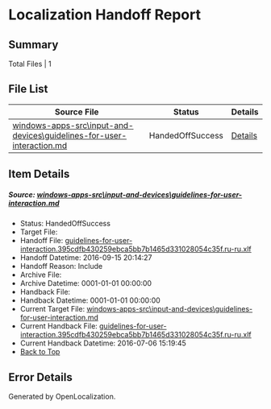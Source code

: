 # <a name='report-top'></a> Localization Handoff Report

## Summary
 Total Files | 1

## File List
 Source File | Status | Details 
 ----------- | ------ | ------- 
 [windows-apps-src\input-and-devices\guidelines-for-user-interaction.md](https://github.com/Microsoft/windows-apps/blob/2db7aaccfd56b1bdfda099b197a695bad8a9cba1/windows-apps-src/input-and-devices/guidelines-for-user-interaction.md) | HandedOffSuccess | [Details](#28dfadf6010aed3fb2ed0d03b73f92631c17fcf44033)

## Item Details
##### <a name='28dfadf6010aed3fb2ed0d03b73f92631c17fcf44033'></a> Source: [windows-apps-src\input-and-devices\guidelines-for-user-interaction.md](https://github.com/Microsoft/windows-apps/blob/2db7aaccfd56b1bdfda099b197a695bad8a9cba1/windows-apps-src/input-and-devices/guidelines-for-user-interaction.md)
* Status: HandedOffSuccess
* Target File: 
* Handoff File: [guidelines-for-user-interaction.395cdfb430259ebca5bb7b1465d331028054c35f.ru-ru.xlf](https://github.com/Microsoft/WDG.handoff/blob/888bd7f61495e49044d6184e3e660c3646278432/ol-handoff/Microsoft/windows-apps.ru-ru/master/guidelines-for-user-interaction.395cdfb430259ebca5bb7b1465d331028054c35f.ru-ru.xlf)
* Handoff Datetime: 2016-09-15 20:14:27
* Handoff Reason: Include
* Archive File: 
* Archive Datetime: 0001-01-01 00:00:00
* Handback File: 
* Handback Datetime: 0001-01-01 00:00:00
* Current Target File: [windows-apps-src\input-and-devices\guidelines-for-user-interaction.md](https://github.com/Microsoft/windows-apps.ru-ru/blob/93f7daed53c2f646ab9c83858aa28237022d818d/windows-apps-src/input-and-devices/guidelines-for-user-interaction.md)
* Current Handback File: [guidelines-for-user-interaction.395cdfb430259ebca5bb7b1465d331028054c35f.ru-ru.xlf](https://github.com/Microsoft/WDG.handback/blob/d3d0e23c0b6ca1c844ba3c34aead5291de8d3362/ol-handback/Microsoft/windows-apps.ru-ru/master/guidelines-for-user-interaction.395cdfb430259ebca5bb7b1465d331028054c35f.ru-ru.xlf)
* Current Handback Datetime: 2016-07-06 15:19:45
* [Back to Top](#report-top)


## Error Details

Generated by OpenLocalization.
